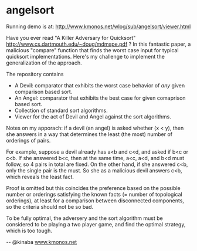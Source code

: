angelsort
=========

Running demo is at: http://www.kmonos.net/wlog/sub/angelsort/viewer.html

Have you ever read "A Killer Adversary for Quicksort"
 http://www.cs.dartmouth.edu/~doug/mdmspe.pdf ?
In this fantastic paper, a malicious "compare" function that finds
the worst case input for typical quicksort implementations.
Here's my challenge to implement the generalization of the approach.

The repository contains
* A Devil: comparator that exhibits the worst case behavior of _any_ given comparison based sort.
* An Angel: comparator that exhibits the best case for given comaprison based sort.
* Collection of standard sort algorithms.
* Viewer for the act of Devil and Angel against the sort algorithms.


Notes on my apporach:
if a devil (an angel) is asked whether (x < y), then she answers in a way that
determines the least (the most) number of orderings of pairs.

For example, suppose a devil already has a<b and c<d, and asked if b<c or c<b.
If she answered b<c, then at the same time, a<c, a<d, and b<d must follow, so 4 pairs in
total are fixed. On the other hand, if she answered c<b, only the single pair is the must.
So she as a malicious devil answers c<b, which reveals the least fact.

Proof is omitted but this coincides the preference based on the possible number
or orderings satisfying the known facts (= number of topological orderings), at
least for a comparison between disconnected components, so the criteria should not be so bad.

To be fully optimal, the adversery and the sort algorithm must be considered to be playing
a two player game, and find the optimal strategy, which is too tough.

-- 
@kinaba
www.kmonos.net
